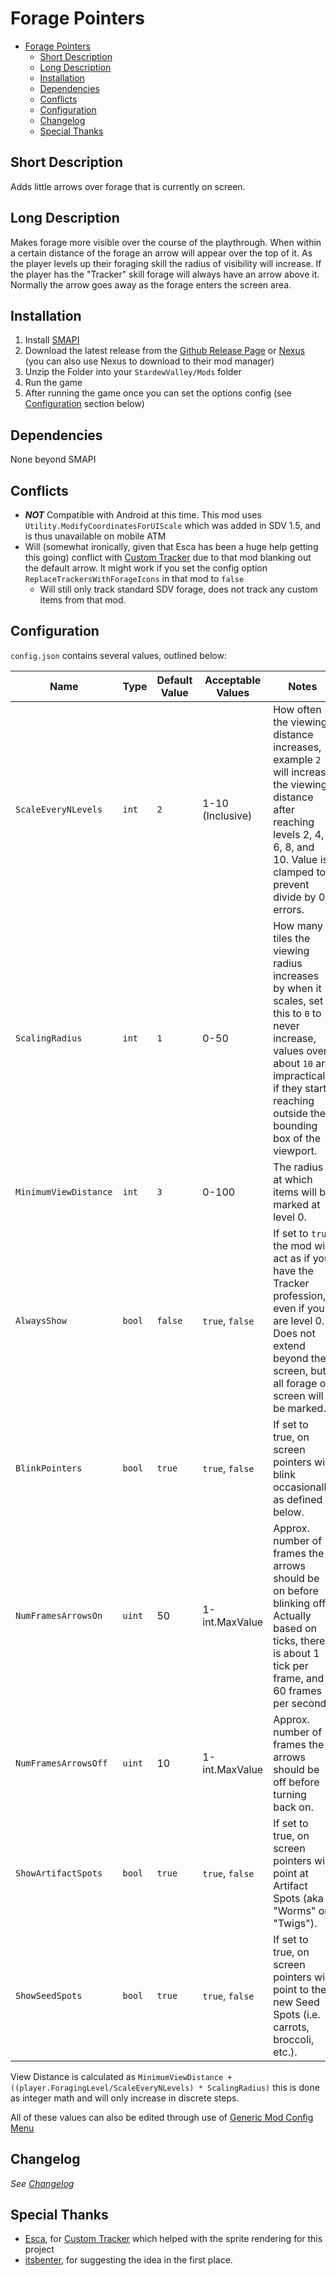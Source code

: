 # Forage Pointers
<!-- TOC -->

- [Forage Pointers](#forage-pointers)
    - [Short Description](#short-description)
    - [Long Description](#long-description)
    - [Installation](#installation)
    - [Dependencies](#dependencies)
    - [Conflicts](#conflicts)
    - [Configuration](#configuration)
    - [Changelog](#changelog)
    - [Special Thanks](#special-thanks)

<!-- /TOC -->

## Short Description

Adds little arrows over forage that is currently on screen.

## Long Description

Makes forage more visible over the course of the playthrough. When within a certain distance of the forage an arrow will appear over the top of it. As the player levels up their foraging skill the radius of visibility will increase. If the player has the "Tracker" skill forage will always have an arrow above it. Normally the arrow goes away as the forage enters the screen area.

## Installation

1. Install [SMAPI](https://smapi.io)
2. Download the latest release from the [Github Release Page](https://github.com/Bpendragon/GreenhouseSprinklers/releases) or [Nexus](https://www.nexusmods.com/stardewvalley/mods/7781) (you can also use Nexus to download to their mod manager)
3. Unzip the Folder into your `StardewValley/Mods` folder
4. Run the game
5. After running the game once you can set the options config (see [Configuration](#configuration) section below)

## Dependencies

None beyond SMAPI

## Conflicts

* ***NOT*** Compatible with Android at this time. This mod uses `Utility.ModifyCoordinatesForUIScale` which was added in SDV 1.5, and is thus unavailable on mobile ATM
* Will (somewhat ironically, given that Esca has been a huge help getting this going) conflict with [Custom Tracker](https://github.com/Esca-MMC/CustomTracker) due to that mod blanking out the default arrow. It might work if you set the config option `ReplaceTrackersWithForageIcons` in that mod to `false`
  * Will still only track standard SDV forage, does not track any custom items from that mod.

## Configuration

`config.json` contains several values, outlined below:

| Name | Type | Default Value | Acceptable Values | Notes |
|-|-|-|-|-|
| `ScaleEveryNLevels` | `int` | `2` | 1-10 (Inclusive) | How often the viewing distance increases, example `2` will increase the viewing distance after reaching levels 2, 4, 6, 8, and 10. Value is clamped to prevent divide by 0 errors. |
| `ScalingRadius` | `int` | `1` | 0-50 | How many tiles the viewing radius increases by when it scales, set this to `0` to never increase, values over about `10` are impractical if they start reaching outside the bounding box of the viewport. |
| `MinimumViewDistance` | `int` | `3` | 0-100 | The radius at which items will be marked at level 0. |
| `AlwaysShow` | `bool` | `false` | `true`, `false` | If set to `true` the mod will act as if you have the Tracker profession, even if you are level 0. Does not extend beyond the screen, but all forage on screen will be marked. |
| `BlinkPointers` | `bool` | `true` | `true`, `false` | If set to true, on screen pointers will blink occasionally as defined below. |
| `NumFramesArrowsOn` | `uint` | 50 | 1-int.MaxValue | Approx. number of frames the arrows should be on before blinking off. Actually based on ticks, there is about 1 tick per frame, and 60 frames per second |
| `NumFramesArrowsOff` | `uint` | 10 | 1-int.MaxValue | Approx. number of frames the arrows should be off before turning back on. |
| `ShowArtifactSpots` | `bool` | `true` | `true`, `false` | If set to true, on screen pointers will point at Artifact Spots (aka "Worms" or "Twigs"). |
| `ShowSeedSpots` | `bool` | `true` | `true`, `false` | If set to true, on screen pointers will point to the new Seed Spots (i.e. carrots, broccoli, etc.). |

View Distance is calculated as `MinimumViewDistance + ((player.ForagingLevel/ScaleEveryNLevels) * ScalingRadius)` this is done as integer math and will only increase in discrete steps.

All of these values can also be edited through use of [Generic Mod Config Menu](https://www.nexusmods.com/stardewvalley/mods/5098)

## Changelog

*See [Changelog](CHANGELOG.md)*

## Special Thanks

* [Esca](https://github.com/Esca-MMC), for [Custom Tracker](https://github.com/Esca-MMC/CustomTracker) which helped with the sprite rendering for this project
* [itsbenter](https://github.com/itsbenter), for suggesting the idea in the first place.
